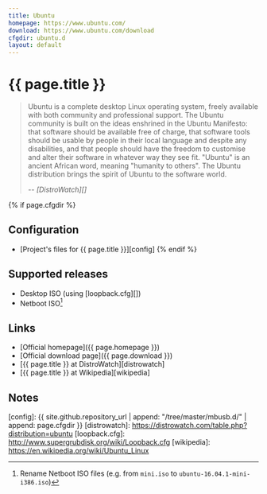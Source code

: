 ```yaml
---
title: Ubuntu
homepage: https://www.ubuntu.com/
download: https://www.ubuntu.com/download
cfgdir: ubuntu.d
layout: default
---
```


# {{ page.title }}

> Ubuntu is a complete desktop Linux operating system, freely available with
> both community and professional support. The Ubuntu community is built on the
> ideas enshrined in the Ubuntu Manifesto: that software should be available
> free of charge, that software tools should be usable by people in their local
> language and despite any disabilities, and that people should have the freedom
> to customise and alter their software in whatever way they see fit. "Ubuntu"
> is an ancient African word, meaning "humanity to others". The Ubuntu
> distribution brings the spirit of Ubuntu to the software world.
>
> -- <cite markdown="1">[DistroWatch][]</cite>


{% if page.cfgdir %}
## Configuration

- [Project's files for {{ page.title }}][config]
{% endif %}


## Supported releases

- Desktop ISO (using [loopback.cfg][])
- Netboot ISO[^note1]


## Links

- [Official homepage]({{ page.homepage }})
- [Official download page]({{ page.download }})
- [{{ page.title }} at DistroWatch][distrowatch]
- [{{ page.title }} at Wikipedia][wikipedia]


## Notes

[^note1]: Rename Netboot ISO files (e.g. from `mini.iso` to `ubuntu-16.04.1-mini-i386.iso`)


[config]: {{ site.github.repository_url | append: "/tree/master/mbusb.d/" | append: page.cfgdir }}
[distrowatch]: https://distrowatch.com/table.php?distribution=ubuntu
[loopback.cfg]: http://www.supergrubdisk.org/wiki/Loopback.cfg
[wikipedia]: https://en.wikipedia.org/wiki/Ubuntu_Linux
